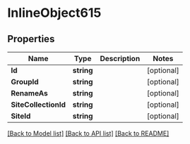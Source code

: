 # InlineObject615

## Properties

Name | Type | Description | Notes
------------ | ------------- | ------------- | -------------
**Id** | **string** |  | [optional] 
**GroupId** | **string** |  | [optional] 
**RenameAs** | **string** |  | [optional] 
**SiteCollectionId** | **string** |  | [optional] 
**SiteId** | **string** |  | [optional] 

[[Back to Model list]](../README.md#documentation-for-models) [[Back to API list]](../README.md#documentation-for-api-endpoints) [[Back to README]](../README.md)


